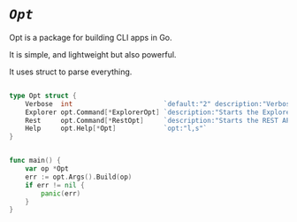 # ***`Opt`***

Opt is a package for building CLI apps in Go.

It is simple, and lightweight but also powerful.

It uses struct to parse everything.

```go

type Opt struct {
	Verbose  int                       `default:"2" description:"Verbosity" opt:"s,o"`
	Explorer opt.Command[*ExplorerOpt] `description:"Starts the Explorer"`
	Rest     opt.Command[*RestOpt]     `description:"Starts the REST API"`
	Help     opt.Help[*Opt]            `opt:"l,s"`
}


func main() {
 	var op *Opt
	err := opt.Args().Build(op)
	if err != nil {
		panic(err)
	}
}

```
